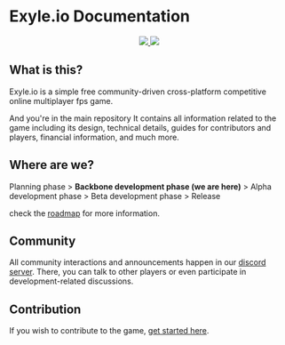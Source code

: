 # Exyle.io Documentation

<p align="center">
	<a href="https://discord.gg/synPSeuNFK">
		<img src="https://shields.io/badge/discord-5865F2?style=for-the-badge&logo=discord&logoColor=white" />
	</a>
	<a href="https://www.patreon.com/developomp">
		<img src="https://img.shields.io/badge/patreon-f96854?style=for-the-badge&logo=patreon&logoColor=white" />
	</a>
</p>

## What is this?

Exyle.io is a simple free community-driven cross-platform
competitive online multiplayer fps game.

And you're in the main repository
It contains all information related to the game including its
design, technical details, guides for contributors and players,
financial information, and much more.

## Where are we?

Planning phase > **Backbone development phase (we are here)** > Alpha development phase > Beta development phase > Release

check the [roadmap](./docs/roadmap.md) for more information.

## Community

All community interactions and announcements happen in our
[discord server](https://discord.gg/synPSeuNFK).
There, you can talk to other players or even participate
in development-related discussions.

## Contribution

If you wish to contribute to the game,
[get started here](./docs/guides/README.md).
